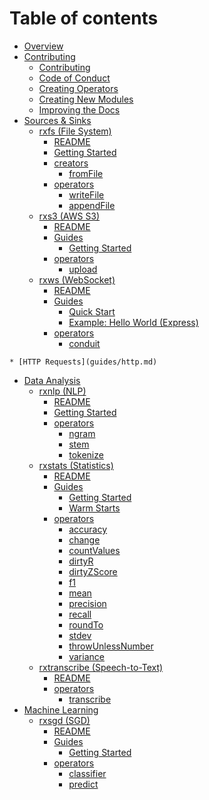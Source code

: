 # Table of contents

* [Overview](../README.md)
* [Contributing](contributing/README.md)
  * [Contributing](contributing/contributing.md)
  * [Code of Conduct](contributing/code_of_conduct.md)
  * [Creating Operators](contributing/creating_operators.md)
  * [Creating New Modules](contributing/creating_new_modules.md)
  * [Improving the Docs](contributing/improving_docs.md)
* [Sources & Sinks]()
  * [rxfs (File System)](../packages/rxfs/README.md)
    * [README](../packages/rxfs/README.md)
    * [Getting Started](packages/rxfs/guides/getting_started.md)
    * [creators]()
      * [fromFile](packages/rxfs/creators/fromFile.md)
    * [operators]()
      * [writeFile](packages/rxfs/operators/writeFile.md)
      * [appendFile](packages/rxfs/operators/appendFile.md)
  * [rxs3 (AWS S3)](../packages/rxs3/README.md)
    * [README](../packages/rxs3/README.md)
    * [Guides]()
      * [Getting Started](packages/rxs3/Guides/GettingStarted.md)
    * [operators]()
      * [upload](packages/rxs3/operators/upload.md)
  * [rxws (WebSocket)](../packages/rxws/README.md)
    * [README](../packages/rxws/README.md)
    * [Guides](packages/rxws/Guides/README.md)
      * [Quick Start](packages/rxws/Guides/GettingStarted.md)
      * [Example: Hello World (Express)](packages/rxws/Examples/express.md)
    <!-- * [creators](packages/rxws/creators/README.md) -->
      <!-- * [ws](packages/rxws/creators/ws.md) -->
    * [operators](packages/rxws/operators/README.md)
      <!-- * [broadcast](packages/rxws/operators/broadcast.md) -->
      * [conduit](packages/rxws/operators/conduit.md)
<!--       * [client](packages/rxws/operators/client.md)
      * [connections](packages/rxws/operators/connections.md)
      * [disconnections](packages/rxws/operators/disconnections.md)
      * [messages](packages/rxws/operators/messages.md) -->
    * [HTTP Requests](guides/http.md)
* [Data Analysis]()
  * [rxnlp (NLP)](../packages/rxnlp/README.md)
    * [README](../packages/rxnlp/README.md)
    * [Getting Started](packages/rxnlp/getting_started.md)
    * [operators]()
      * [ngram](packages/rxnlp/operators/ngram.md)
      * [stem](packages/rxnlp/operators/stem.md)
      * [tokenize](packages/rxnlp/operators/tokenize.md)
      <!-- * [tfidf](packages/rxnlp/operators/tfidf.md) -->
  * [rxstats (Statistics)](../packages/rxstats/README.md)
    * [README](../packages/rxstats/README.md)
    * [Guides]()
      * [Getting Started](packages/rxstats/GettingStarted.md)
      * [Warm Starts](packages/rxstats/Guides/WarmStarts.md)
    * [operators](packages/rxstats/operators/README.md)
      * [accuracy](packages/rxstats/operators/accuracy.md)
      * [change](packages/rxstats/operators/change.md)
      * [countValues](packages/rxstats/operators/countValues.md)
      * [dirtyR](packages/rxstats/operators/dirtyR.md)
      * [dirtyZScore](packages/rxstats/operators/dirtyZScore.md)
      * [f1](packages/rxstats/operators/f1.md)
      * [mean](packages/rxstats/operators/mean.md)
      * [precision](packages/rxstats/operators/precision.md)
      * [recall](packages/rxstats/operators/recall.md)
      * [roundTo](packages/rxstats/operators/roundto.md)
      * [stdev](packages/rxstats/operators/stdev.md)
      * [throwUnlessNumber](packages/rxstats/operators/throwUnlessNumber.md)
      * [variance](packages/rxstats/operators/variance.md)
  * [rxtranscribe (Speech-to-Text)](../packages/rxtranscribe/README.md)
    * [README](../packages/rxtranscribe/README.md)
    * [operators](packages/rxtranscribe/operators/README.md)
      * [transcribe](packages/rxtranscribe/operators/transcribe.md)
* [Machine Learning]()
  * [rxsgd (SGD)](../packages/rxsgd/README.md)
    * [README](../packages/rxsgd/README.md)
    * [Guides]()
      * [Getting Started](packages/rxsgd/guides/getting_started.md)
    * [operators]()
      * [classifier](packages/rxsgd/operators/classifier.md)
      * [predict](packages/rxsgd/operators/predict.md)


